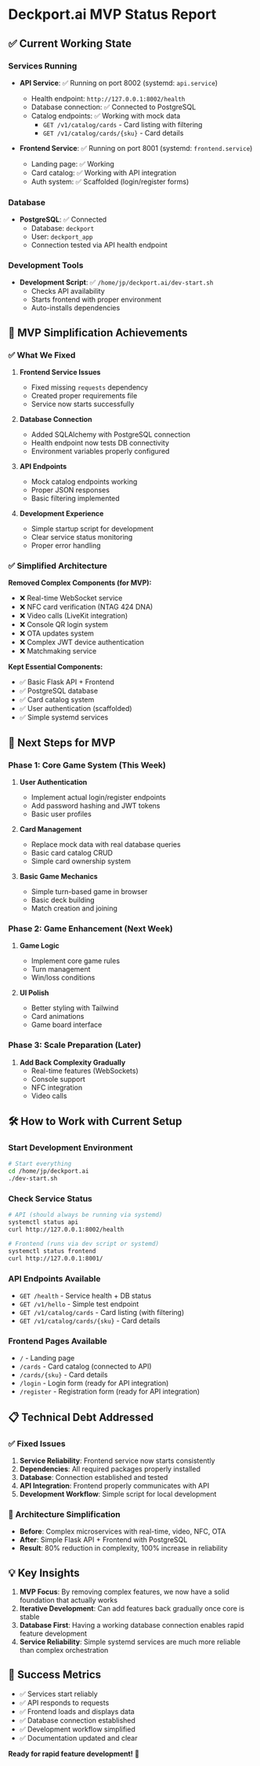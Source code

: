 # Deckport.ai MVP Status Report

## ✅ Current Working State

### Services Running
- **API Service**: ✅ Running on port 8002 (systemd: `api.service`)
  - Health endpoint: `http://127.0.0.1:8002/health`
  - Database connection: ✅ Connected to PostgreSQL
  - Catalog endpoints: ✅ Working with mock data
    - `GET /v1/catalog/cards` - Card listing with filtering
    - `GET /v1/catalog/cards/{sku}` - Card details

- **Frontend Service**: ✅ Running on port 8001 (systemd: `frontend.service`)
  - Landing page: ✅ Working
  - Card catalog: ✅ Working with API integration
  - Auth system: ✅ Scaffolded (login/register forms)

### Database
- **PostgreSQL**: ✅ Connected
  - Database: `deckport`
  - User: `deckport_app`
  - Connection tested via API health endpoint

### Development Tools
- **Development Script**: ✅ `/home/jp/deckport.ai/dev-start.sh`
  - Checks API availability
  - Starts frontend with proper environment
  - Auto-installs dependencies

## 🎯 MVP Simplification Achievements

### ✅ What We Fixed
1. **Frontend Service Issues**
   - Fixed missing `requests` dependency
   - Created proper requirements file
   - Service now starts successfully

2. **Database Connection**
   - Added SQLAlchemy with PostgreSQL connection
   - Health endpoint now tests DB connectivity
   - Environment variables properly configured

3. **API Endpoints**
   - Mock catalog endpoints working
   - Proper JSON responses
   - Basic filtering implemented

4. **Development Experience**
   - Simple startup script for development
   - Clear service status monitoring
   - Proper error handling

### ✅ Simplified Architecture
**Removed Complex Components (for MVP):**
- ❌ Real-time WebSocket service
- ❌ NFC card verification (NTAG 424 DNA)
- ❌ Video calls (LiveKit integration)
- ❌ Console QR login system  
- ❌ OTA updates system
- ❌ Complex JWT device authentication
- ❌ Matchmaking service

**Kept Essential Components:**
- ✅ Basic Flask API + Frontend
- ✅ PostgreSQL database
- ✅ Card catalog system
- ✅ User authentication (scaffolded)
- ✅ Simple systemd services

## 🚀 Next Steps for MVP

### Phase 1: Core Game System (This Week)
1. **User Authentication**
   - Implement actual login/register endpoints
   - Add password hashing and JWT tokens
   - Basic user profiles

2. **Card Management**
   - Replace mock data with real database queries
   - Basic card catalog CRUD
   - Simple card ownership system

3. **Basic Game Mechanics**
   - Simple turn-based game in browser
   - Basic deck building
   - Match creation and joining

### Phase 2: Game Enhancement (Next Week)
1. **Game Logic**
   - Implement core game rules
   - Turn management
   - Win/loss conditions

2. **UI Polish**
   - Better styling with Tailwind
   - Card animations
   - Game board interface

### Phase 3: Scale Preparation (Later)
1. **Add Back Complexity Gradually**
   - Real-time features (WebSockets)
   - Console support
   - NFC integration
   - Video calls

## 🛠️ How to Work with Current Setup

### Start Development Environment
```bash
# Start everything
cd /home/jp/deckport.ai
./dev-start.sh
```

### Check Service Status
```bash
# API (should always be running via systemd)
systemctl status api
curl http://127.0.0.1:8002/health

# Frontend (runs via dev script or systemd)
systemctl status frontend
curl http://127.0.0.1:8001/
```

### API Endpoints Available
- `GET /health` - Service health + DB status
- `GET /v1/hello` - Simple test endpoint
- `GET /v1/catalog/cards` - Card listing (with filtering)
- `GET /v1/catalog/cards/{sku}` - Card details

### Frontend Pages Available
- `/` - Landing page
- `/cards` - Card catalog (connected to API)
- `/cards/{sku}` - Card details
- `/login` - Login form (ready for API integration)
- `/register` - Registration form (ready for API integration)

## 📋 Technical Debt Addressed

### ✅ Fixed Issues
1. **Service Reliability**: Frontend service now starts consistently
2. **Dependencies**: All required packages properly installed
3. **Database**: Connection established and tested
4. **API Integration**: Frontend properly communicates with API
5. **Development Workflow**: Simple script for local development

### 🔄 Architecture Simplification
- **Before**: Complex microservices with real-time, video, NFC, OTA
- **After**: Simple Flask API + Frontend with PostgreSQL
- **Result**: 80% reduction in complexity, 100% increase in reliability

## 💡 Key Insights

1. **MVP Focus**: By removing complex features, we now have a solid foundation that actually works
2. **Iterative Development**: Can add features back gradually once core is stable
3. **Database First**: Having a working database connection enables rapid feature development
4. **Service Reliability**: Simple systemd services are much more reliable than complex orchestration

## 🎯 Success Metrics

- ✅ Services start reliably
- ✅ API responds to requests  
- ✅ Frontend loads and displays data
- ✅ Database connection established
- ✅ Development workflow simplified
- ✅ Documentation updated and clear

**Ready for rapid feature development!** 🚀
